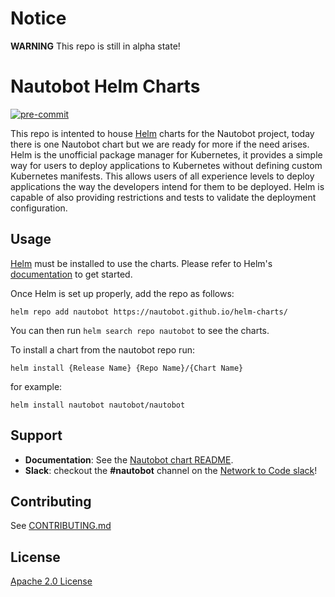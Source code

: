 # Notice

**WARNING** This repo is still in alpha state!

# Nautobot Helm Charts
<!-- ALL-CONTRIBUTORS-BADGE:START - Do not remove or modify this section -->
<!-- [![All Contributors]()](#contributors-) -->
<!-- ALL-CONTRIBUTORS-BADGE:END -->

[![pre-commit](https://img.shields.io/badge/pre--commit-enabled-brightgreen?logo=pre-commit&logoColor=white&style=for-the-badge)](https://github.com/pre-commit/pre-commit)
<!-- [![renovate](https://img.shields.io/badge/renovate-enabled-brightgreen?style=for-the-badge&logo=data:image/svg+xml;base64,)](https://github.com/renovatebot/renovate) -->
<!-- [![Artifact Hub](https://img.shields.io/endpoint?url=https://artifacthub.io/badge/repository/nautobot&style=for-the-badge)](https://artifacthub.io/packages/search?repo=nautobot) -->


This repo is intented to house [Helm](https://helm.sh/) charts for the Nautobot project, today there is one Nautobot chart but we are ready for more if the need arises.  Helm is the unofficial package manager for Kubernetes, it provides a simple way for users to deploy applications to Kubernetes without defining custom Kubernetes manifests.  This allows users of all experience levels to deploy applications the way the developers intend for them to be deployed.  Helm is capable of also providing restrictions and tests to validate the deployment configuration.

## Usage

[Helm](https://helm.sh) must be installed to use the charts.
Please refer to Helm's [documentation](https://helm.sh/docs/) to get started.

Once Helm is set up properly, add the repo as follows:

```console
helm repo add nautobot https://nautobot.github.io/helm-charts/
```

You can then run `helm search repo nautobot` to see the charts.

To install a chart from the nautobot repo run:

```console
helm install {Release Name} {Repo Name}/{Chart Name}
```

for example:

```console
helm install nautobot nautobot/nautobot
```

## Support

* **Documentation**: See the [Nautobot chart README](./charts/nautobot/README.md).
* **Slack**: checkout the **#nautobot** channel on the [Network to Code slack](https://networktocode.slack.com/)!

## Contributing

See [CONTRIBUTING.md](./CONTRIBUTING.md)
## License

[Apache 2.0 License](./LICENSE.txt)
